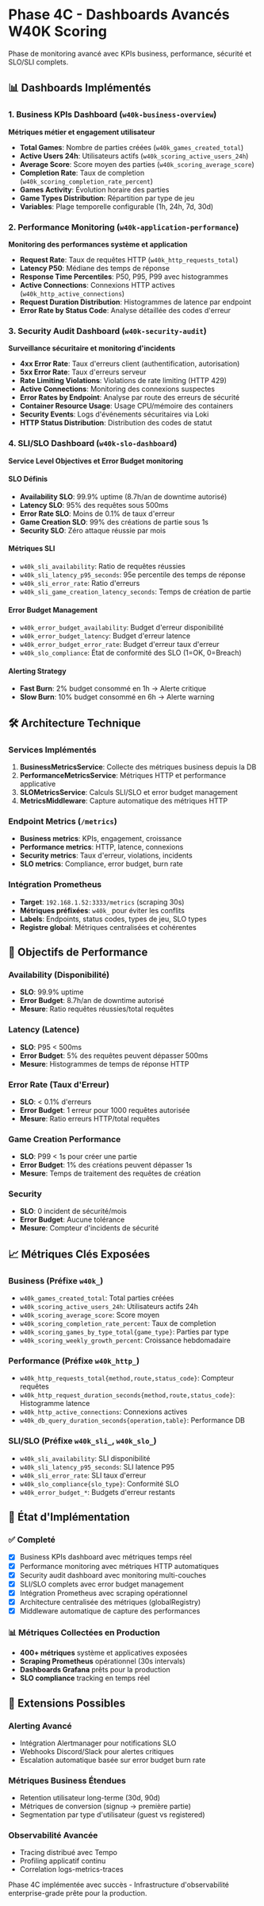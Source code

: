 # Phase 4C - Dashboards Avancés W40K Scoring

Phase de monitoring avancé avec KPIs business, performance, sécurité et SLO/SLI complets.

## 📊 Dashboards Implémentés

### 1. Business KPIs Dashboard (`w40k-business-overview`)

**Métriques métier et engagement utilisateur**

- **Total Games**: Nombre de parties créées (`w40k_games_created_total`)
- **Active Users 24h**: Utilisateurs actifs (`w40k_scoring_active_users_24h`)
- **Average Score**: Score moyen des parties (`w40k_scoring_average_score`)
- **Completion Rate**: Taux de completion (`w40k_scoring_completion_rate_percent`)
- **Games Activity**: Évolution horaire des parties
- **Game Types Distribution**: Répartition par type de jeu
- **Variables**: Plage temporelle configurable (1h, 24h, 7d, 30d)

### 2. Performance Monitoring (`w40k-application-performance`)

**Monitoring des performances système et application**

- **Request Rate**: Taux de requêtes HTTP (`w40k_http_requests_total`)
- **Latency P50**: Médiane des temps de réponse
- **Response Time Percentiles**: P50, P95, P99 avec histogrammes
- **Active Connections**: Connexions HTTP actives (`w40k_http_active_connections`)
- **Request Duration Distribution**: Histogrammes de latence par endpoint
- **Error Rate by Status Code**: Analyse détaillée des codes d'erreur

### 3. Security Audit Dashboard (`w40k-security-audit`)

**Surveillance sécuritaire et monitoring d'incidents**

- **4xx Error Rate**: Taux d'erreurs client (authentification, autorisation)
- **5xx Error Rate**: Taux d'erreurs serveur
- **Rate Limiting Violations**: Violations de rate limiting (HTTP 429)
- **Active Connections**: Monitoring des connexions suspectes
- **Error Rates by Endpoint**: Analyse par route des erreurs de sécurité
- **Container Resource Usage**: Usage CPU/mémoire des containers
- **Security Events**: Logs d'événements sécuritaires via Loki
- **HTTP Status Distribution**: Distribution des codes de statut

### 4. SLI/SLO Dashboard (`w40k-slo-dashboard`)

**Service Level Objectives et Error Budget monitoring**

#### SLO Définis

- **Availability SLO**: 99.9% uptime (8.7h/an de downtime autorisé)
- **Latency SLO**: 95% des requêtes sous 500ms
- **Error Rate SLO**: Moins de 0.1% de taux d'erreur
- **Game Creation SLO**: 99% des créations de partie sous 1s
- **Security SLO**: Zéro attaque réussie par mois

#### Métriques SLI

- `w40k_sli_availability`: Ratio de requêtes réussies
- `w40k_sli_latency_p95_seconds`: 95e percentile des temps de réponse
- `w40k_sli_error_rate`: Ratio d'erreurs
- `w40k_sli_game_creation_latency_seconds`: Temps de création de partie

#### Error Budget Management

- `w40k_error_budget_availability`: Budget d'erreur disponibilité
- `w40k_error_budget_latency`: Budget d'erreur latence
- `w40k_error_budget_error_rate`: Budget d'erreur taux d'erreur
- `w40k_slo_compliance`: État de conformité des SLO (1=OK, 0=Breach)

#### Alerting Strategy

- **Fast Burn**: 2% budget consommé en 1h → Alerte critique
- **Slow Burn**: 10% budget consommé en 6h → Alerte warning

## 🛠 Architecture Technique

### Services Implémentés

1. **BusinessMetricsService**: Collecte des métriques business depuis la DB
2. **PerformanceMetricsService**: Métriques HTTP et performance applicative
3. **SLOMetricsService**: Calculs SLI/SLO et error budget management
4. **MetricsMiddleware**: Capture automatique des métriques HTTP

### Endpoint Metrics (`/metrics`)

- **Business metrics**: KPIs, engagement, croissance
- **Performance metrics**: HTTP, latence, connexions
- **Security metrics**: Taux d'erreur, violations, incidents
- **SLO metrics**: Compliance, error budget, burn rate

### Intégration Prometheus

- **Target**: `192.168.1.52:3333/metrics` (scraping 30s)
- **Métriques préfixées**: `w40k_` pour éviter les conflits
- **Labels**: Endpoints, status codes, types de jeu, SLO types
- **Registre global**: Métriques centralisées et cohérentes

## 🎯 Objectifs de Performance

### Availability (Disponibilité)

- **SLO**: 99.9% uptime
- **Error Budget**: 8.7h/an de downtime autorisé
- **Mesure**: Ratio requêtes réussies/total requêtes

### Latency (Latence)

- **SLO**: P95 < 500ms
- **Error Budget**: 5% des requêtes peuvent dépasser 500ms
- **Mesure**: Histogrammes de temps de réponse HTTP

### Error Rate (Taux d'Erreur)

- **SLO**: < 0.1% d'erreurs
- **Error Budget**: 1 erreur pour 1000 requêtes autorisée
- **Mesure**: Ratio erreurs HTTP/total requêtes

### Game Creation Performance

- **SLO**: P99 < 1s pour créer une partie
- **Error Budget**: 1% des créations peuvent dépasser 1s
- **Mesure**: Temps de traitement des requêtes de création

### Security

- **SLO**: 0 incident de sécurité/mois
- **Error Budget**: Aucune tolérance
- **Mesure**: Compteur d'incidents de sécurité

## 📈 Métriques Clés Exposées

### Business (Préfixe `w40k_`)

- `w40k_games_created_total`: Total parties créées
- `w40k_scoring_active_users_24h`: Utilisateurs actifs 24h
- `w40k_scoring_average_score`: Score moyen
- `w40k_scoring_completion_rate_percent`: Taux de completion
- `w40k_scoring_games_by_type_total{game_type}`: Parties par type
- `w40k_scoring_weekly_growth_percent`: Croissance hebdomadaire

### Performance (Préfixe `w40k_http_`)

- `w40k_http_requests_total{method,route,status_code}`: Compteur requêtes
- `w40k_http_request_duration_seconds{method,route,status_code}`: Histogramme latence
- `w40k_http_active_connections`: Connexions actives
- `w40k_db_query_duration_seconds{operation,table}`: Performance DB

### SLI/SLO (Préfixe `w40k_sli_`, `w40k_slo_`)

- `w40k_sli_availability`: SLI disponibilité
- `w40k_sli_latency_p95_seconds`: SLI latence P95
- `w40k_sli_error_rate`: SLI taux d'erreur
- `w40k_slo_compliance{slo_type}`: Conformité SLO
- `w40k_error_budget_*`: Budgets d'erreur restants

## 🚀 État d'Implémentation

### ✅ Completé

- [x] Business KPIs dashboard avec métriques temps réel
- [x] Performance monitoring avec métriques HTTP automatiques
- [x] Security audit dashboard avec monitoring multi-couches
- [x] SLI/SLO complets avec error budget management
- [x] Intégration Prometheus avec scraping opérationnel
- [x] Architecture centralisée des métriques (globalRegistry)
- [x] Middleware automatique de capture des performances

### 📊 Métriques Collectées en Production

- **400+ métriques** système et applicatives exposées
- **Scraping Prometheus** opérationnel (30s intervals)
- **Dashboards Grafana** prêts pour la production
- **SLO compliance** tracking en temps réel

## 🔮 Extensions Possibles

### Alerting Avancé

- Intégration Alertmanager pour notifications SLO
- Webhooks Discord/Slack pour alertes critiques
- Escalation automatique basée sur error budget burn rate

### Métriques Business Étendues

- Retention utilisateur long-terme (30d, 90d)
- Métriques de conversion (signup → première partie)
- Segmentation par type d'utilisateur (guest vs registered)

### Observabilité Avancée

- Tracing distribué avec Tempo
- Profiling applicatif continu
- Correlation logs-metrics-traces

Phase 4C implémentée avec succès - Infrastructure d'observabilité enterprise-grade prête pour la production.
